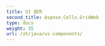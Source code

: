 ```yaml
---
title: UI 组件
second_title: Aspose.Cells.GridWeb
type: docs
weight: 35
url: /zh/java/ui-components/
---
```



